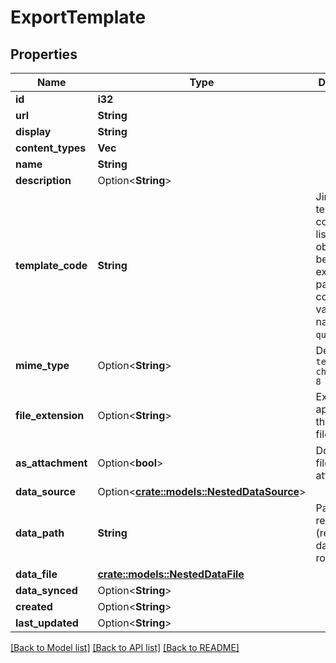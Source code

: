 # ExportTemplate

## Properties

Name | Type | Description | Notes
------------ | ------------- | ------------- | -------------
**id** | **i32** |  | [readonly]
**url** | **String** |  | [readonly]
**display** | **String** |  | [readonly]
**content_types** | **Vec<String>** |  | 
**name** | **String** |  | 
**description** | Option<**String**> |  | [optional]
**template_code** | **String** | Jinja2 template code. The list of objects being exported is passed as a context variable named <code>queryset</code>. | 
**mime_type** | Option<**String**> | Defaults to <code>text/plain; charset=utf-8</code> | [optional]
**file_extension** | Option<**String**> | Extension to append to the rendered filename | [optional]
**as_attachment** | Option<**bool**> | Download file as attachment | [optional]
**data_source** | Option<[**crate::models::NestedDataSource**](NestedDataSource.md)> |  | [optional]
**data_path** | **String** | Path to remote file (relative to data source root) | [readonly]
**data_file** | [**crate::models::NestedDataFile**](NestedDataFile.md) |  | [readonly]
**data_synced** | Option<**String**> |  | [readonly]
**created** | Option<**String**> |  | [readonly]
**last_updated** | Option<**String**> |  | [readonly]

[[Back to Model list]](../README.md#documentation-for-models) [[Back to API list]](../README.md#documentation-for-api-endpoints) [[Back to README]](../README.md)


